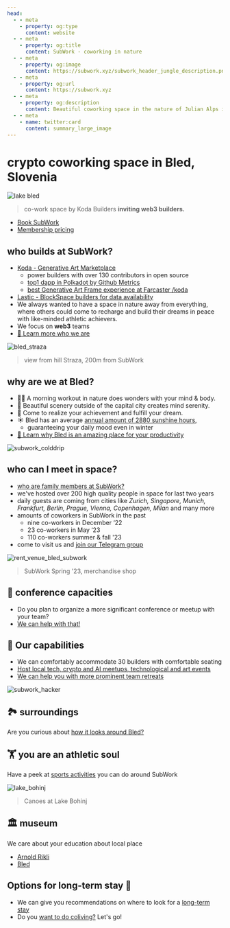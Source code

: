 ```yaml
---
head:
  - - meta
    - property: og:type
      content: website
  - - meta
    - property: og:title
      content: SubWork - coworking in nature
  - - meta
    - property: og:image
      content: https://subwork.xyz/subwork_header_jungle_description.png.webp
  - - meta
    - property: og:url
      content: https://subwork.xyz
  - - meta
    - property: og:description
      content: Beautiful coworking space in the nature of Julian Alps in Bled, Slovenia
  - - meta
    - name: twitter:card
      content: summary_large_image
---
```


# crypto coworking space in Bled, Slovenia <Badge type="warning" text="beta" />

![lake bled](pics/subwork_hero.png.webp)

> co-work space by Koda Builders **inviting web3 builders.**

- [Book SubWork](./book-subwork.md)
- [Membership pricing](./membership.md)

who builds at SubWork?
---
- [Koda - Generative Art Marketplace](https://twitter.com/kodadot)
   -  power builders with over 130 contributors in open source 
   - [top1 dapp in Polkadot by Github Metrics](https://github.com/topics/polkadot)
   - [best Generative Art Frame experience at Farcaster /koda](https://warpcast.com/~/channel/koda)
- [Lastic - BlockSpace builders for data availability](https://lastic.xyz)
- We always wanted to have a space in nature away from everything, where others could come to recharge and build their dreams in peace with like-minded athletic achievers.
- We focus on **web3** teams
- [📖 Learn more who we are](./who-we-are.md)


![bled_straza](pics/bled_from_straza.png.webp)
> view from hill Straza, 200m from SubWork

why are we at Bled?
---

- 🏃‍♂️ A morning workout in nature does wonders with your mind & body.
- 🚴 Beautiful scenery outside of the capital city creates mind serenity.
- 💨 Come to realize your achievement and fulfill your dream.
-  ☀️ Bled has an average [annual amount of 2880 sunshine hours](https://weatherandclimate.co.uk/slovenia/lake-bled-4044834/),
   -  guaranteeing your daily mood even in winter
- [📖 Learn why Bled is an amazing place for your productivity](./why-did-we-choose-bled.md)

![subwork_colddrip](pics/subwork_colddrip.jpg.webp)

who can I meet in space?
---
- [who are family members at SubWork?](./family-members-in-subwork.md)
- we've hosted over 200 high quality people in space for last two years
- daily guests are coming from cities like _Zurich, Singapore, Munich, Frankfurt, Berlin, Prague, Vienna, Copenhagen, Milan_ and many more
- amounts of coworkers in SubWork in the past
  - nine co-workers in December ‘22
  - 23 co-workers in May ‘23
  - 110 co-workers summer & fall '23
- come to visit us and [join our Telegram group](./contact.md)

![rent_venue_bled_subwork](pics/subwork_venue.png.webp)
> SubWork Spring '23, merchandise shop

👔 conference capacities
---

- Do you plan to organize a more significant conference or meetup with your team? 
- [We can help with that!](./company-retreat.md)

🧘 Our capabilities
---
- We can comfortably accommodate 30 builders with comfortable seating
- [Host local tech, crypto and AI meetups, technological and art events](./rent-subwork-venue-in-bled.md)
- [We can help you with more prominent team retreats](./company-retreat.md)

![subwork_hacker](./pics/subwork_hacker_zoom.png.webp)


🏞  surroundings
---
Are you curious about [how it looks around Bled?](./surroundings.md)

🏋️ you are an athletic soul
---

Have a peek at [sports activities](./sports-activities-around-bled.md) you can do around SubWork

![lake_bohinj](pics/lake_bohinj_canoes.png.webp)
> Canoes at Lake Bohinj

🏛 museum
---
We care about your education about local place

- [Arnold Rikli](https://en.wikipedia.org/wiki/Arnold_Rikli)
- [Bled](https://en.wikipedia.org/wiki/Bled)

Options for long-term stay 🏡 
---
- We can give you recommendations on where to look for a [long-term stay](/long-term-stay-in-bled.md)
- Do you [want to do coliving?](./coliving-in-bled.md) Let's go!
